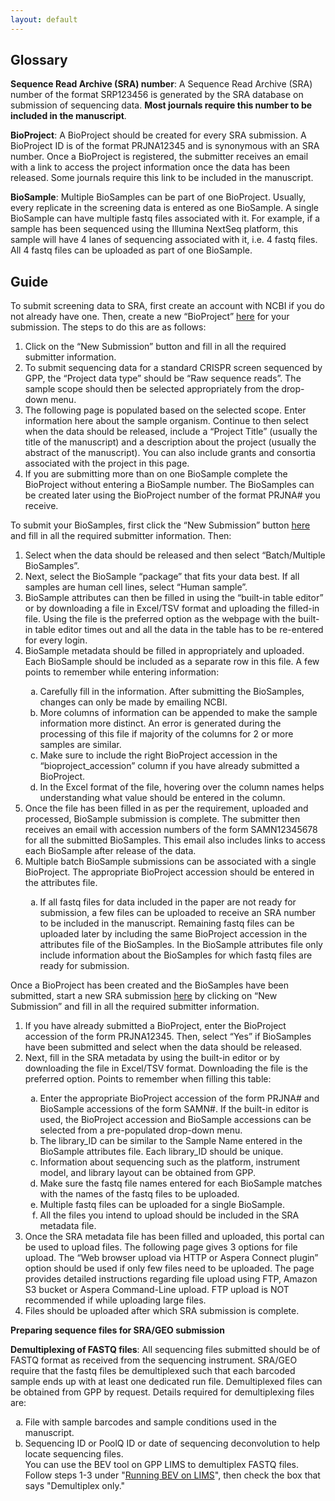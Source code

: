 ```yaml
---
layout: default
---
```

## Glossary

<b>Sequence Read Archive (SRA) number</b>: A Sequence Read Archive (SRA) number of the format SRP123456 is generated by the SRA database on submission of sequencing data. <b>Most journals require this number to be included in the manuscript</b>. 

<b>BioProject</b>: A BioProject should be created for every SRA submission. A BioProject ID is of the format PRJNA12345 and is synonymous with an SRA number. Once a BioProject is registered, the submitter receives an email with a link to access the project information once the data has been released. Some journals require this link to be included in the manuscript. 

<b>BioSample</b>: Multiple BioSamples can be part of one BioProject. Usually, every replicate in the screening data is entered as one BioSample. A single BioSample can have multiple fastq files associated with it. For example, if a sample has been sequenced using the Illumina NextSeq platform, this sample will have 4 lanes of sequencing associated with it, i.e. 4 fastq files. All 4 fastq files can be uploaded as part of one BioSample. 

## Guide
To submit screening data to SRA, first create an account with NCBI if you do not already have one. Then, create a new “BioProject” <a href="https://submit.ncbi.nlm.nih.gov/subs/bioproject/">here</a> for your submission. The steps to do this are as follows:
<ol>
  <li>Click on the “New Submission” button and fill in all the required submitter information. </li>
  <li>To submit sequencing data for a standard CRISPR screen sequenced by GPP, the “Project data type” should be  “Raw sequence reads”. The sample scope should then be selected appropriately from the drop-down menu. </li>
  <li>The following page is populated based on the selected scope. Enter information here about the sample organism. 
Continue to then select when the data should be released, include a “Project Title” (usually the title of the manuscript) and a description about the project (usually the abstract of the manuscript). You can also include grants and consortia associated with the project in this page. </li>
    <li>If you are submitting more than on one BioSample complete the BioProject without entering a BioSample number. The BioSamples can be created later using the BioProject number of the format PRJNA# you receive.</li>
</ol>
To submit your BioSamples, first click the “New Submission” button <a href="https://submit.ncbi.nlm.nih.gov/subs/biosample/">here</a> and fill in all the required submitter information. Then:
<ol>
  <li>Select when the data should be released and then select “Batch/Multiple BioSamples”. </li>
  <li>Next, select the BioSample “package” that fits your data best. If all samples are human cell lines, select “Human sample”.</li>
  <li>BioSample attributes can then be filled in using the “built-in table editor” or by downloading a file in Excel/TSV format and uploading the filled-in file. Using the file is the preferred option as the webpage with the built-in table editor times out and all the data in the table has to be re-entered for every login.</li>
  <li>BioSample metadata should be filled in appropriately and uploaded. Each BioSample should be included as a separate row in this file. A few points to remember while entering information: </li>
  <ol>
    <li type='a'>Carefully fill in the information. After submitting the BioSamples, changes can only be made by emailing NCBI. </li>
    <li type='a'>More columns of information can be appended to make the sample information more distinct. An error is generated during the processing of this file if majority of the columns for 2 or more samples are similar. </li>
    <li type='a'>Make sure to include the right BioProject accession in the “bioproject_accession” column if you have already submitted a BioProject. </li>
    <li type='a'>In the Excel format of the file, hovering over the column names helps understanding what value should be entered in the column.</li> 
  </ol>
  <li>Once the file has been filled in as per the requirement, uploaded and processed, BioSample submission is complete. The submitter then receives an email with accession numbers of the form SAMN12345678 for all the submitted BioSamples. This email also includes links to access each BioSample after release of the data. </li>
  <li>Multiple batch BioSample submissions can be associated with a single BioProject. The appropriate BioProject accession should be entered in the attributes file. </li>
  <ol><li type='a'>If all fastq files for data included in the paper are not ready for submission, a few files can be uploaded to receive an SRA number to be included in the manuscript. Remaining fastq files can be uploaded later by including the same BioProject accession in the attributes file of the BioSamples. In the BioSample attributes file only include information about the BioSamples for which fastq files are ready for submission. </li></ol>
</ol>
Once a BioProject has been created and the BioSamples have been submitted, start a new SRA submission <a href="https://submit.ncbi.nlm.nih.gov/subs/sra/">here</a> by clicking on “New Submission” and fill in all the required submitter information. 
<ol>
  <li>If you have already submitted a BioProject, enter the BioProject accession of the form PRJNA12345. Then, select “Yes” if BioSamples have been submitted and select when the data should be released. </li>
  <li>Next, fill in the SRA metadata by using the built-in editor or by downloading the file in Excel/TSV format. Downloading the file is the preferred option. Points to remember when filling this table:</li>
  <ol>
    <li type='a'>Enter the appropriate BioProject accession of the form PRJNA# and BioSample accessions of the form SAMN#. If the built-in editor is used, the BioProject accession and BioSample accessions can be selected from a pre-populated drop-down menu. </li>
    <li type='a'>The library_ID can be similar to the Sample Name entered in the BioSample attributes file. Each library_ID should be unique. </li>
    <li type='a'>Information about sequencing such as the platform, instrument model, and library layout can be obtained from GPP.</li>
    <li type='a'>Make sure the fastq file names entered for each BioSample matches with the names of the fastq files to be uploaded. </li>
    <li type='a'>Multiple fastq files can be uploaded for a single BioSample. </li>
    <li type='a'>All the files you intend to upload should be included in the SRA metadata file. </li>
  </ol>
  <li>Once the SRA metadata file has been filled and uploaded, this portal can be used to upload files. The following page gives 3 options for file upload. The “Web browser upload via HTTP or Aspera Connect plugin” option should be used if only few files need to be uploaded. The page provides detailed instructions regarding file upload using FTP, Amazon S3 bucket or Aspera Command-Line upload. FTP upload is NOT recommended if while uploading large files. </li>
  <li>Files should be uploaded after which SRA submission is complete. </li>
</ol>

<p><b>Preparing sequence files for SRA/GEO submission</b></p>

<b>Demultiplexing of FASTQ files</b>: All sequencing files submitted should be of FASTQ format as received from the sequencing instrument. SRA/GEO require that the fastq files be demultiplexed such that each barcoded sample ends up with at least one dedicated run file. Demultiplexed files can be obtained from GPP by request. Details required for demultiplexing files are:
<ol>
  <li type='a'>File with sample barcodes and sample conditions used in the manuscript.</li>
  <li type='a'>Sequencing ID or PoolQ ID or date of sequencing deconvolution to help locate sequencing files.</li>
You can use the BEV tool on GPP LIMS to demultiplex FASTQ files. Follow steps 1-3 under 
"<a href=https://broadinstitute.github.io/be-validation-pipeline/">Running BEV on LIMS</a>", 
then check the box that says "Demultiplex only." 





